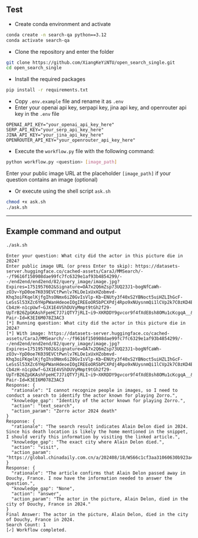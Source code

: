## Test
- Create conda environment and activate
```bash
conda create -n search-qa python==3.12
conda activate search-qa
```
- Clone the repository and enter the folder
```bash
git clone https://github.com/XiangKeYiNTU/open_search_single.git
cd open_search_single
```
- Install the required packages
```bash
pip install -r requirements.txt
```
- Copy `.env.example` file and rename it as `.env`
- Enter your openai api key, serpapi key, jina api key, and openrouter api key in the `.env` file
```env
OPENAI_API_KEY="your_openai_api_key_here"
SERP_API_KEY="your_serp_api_key_here"
JINA_API_KEY="your_jina_api_key_here"
OPENROUTER_API_KEY="your_openrouter_api_key_here"
```
- Execute the `workflow.py` file with the following command:
```bash
python workflow.py <question> [image_path]
```
Enter your public image URL at the placeholder `[image_path]` if your question contains an image (optional)

- Or execute using the shell script `ask.sh`
```bash
chmod +x ask.sh
./ask.sh
```

---

## Example command and output

```bash
./ask.sh
```

```output
Enter your question: What city did the actor in this picture die in 2024?
Enter public image URL (or press Enter to skip): https://datasets-server.huggingface.co/cached-assets/CaraJ/MMSearch/--/f9616f150908dae99fc7fc6329e1af93b4854299/--/end2end/end2end/82/query_image/image.jpg?Expires=1751957602&Signature=OA7x2Q6mZsp73UQ23J1~bogNfCaWh-zO3v~YpD0oe7K039EVCtPwnlv7KLOe1xUxHZobmvd-Khq3oiFKqelKjfgIhsONmx6iZ0GvIsVlp-Kb~ENUty3f40xS2YBNoct5uiHZLIhGcF-LeSsSl53XZc6YHpPWanHdeoeIOgIREEoOR5bPCXPdj4Rpo9xNUysnmQi1lCVp2k7C0zKD4BvpwKvLEMKrrrRHMDgdAPE0l-Cb4zH-n1cpUwf~GJX1E4VShDUVyMmpt9tGh2f29-UpTrB26ZpGKAshFpeHC7J7iQTY7jRLI~i9~XKRDDY9gvcor9f4fXdE8sh8OMu1cKcgqA__&Key-Pair-Id=K3EI6M078Z3AC3
[*] Running question: What city did the actor in this picture die in 2024?
[*] With image: https://datasets-server.huggingface.co/cached-assets/CaraJ/MMSearch/--/f9616f150908dae99fc7fc6329e1af93b4854299/--/end2end/end2end/82/query_image/image.jpg?Expires=1751957602&Signature=OA7x2Q6mZsp73UQ23J1~bogNfCaWh-zO3v~YpD0oe7K039EVCtPwnlv7KLOe1xUxHZobmvd-Khq3oiFKqelKjfgIhsONmx6iZ0GvIsVlp-Kb~ENUty3f40xS2YBNoct5uiHZLIhGcF-LeSsSl53XZc6YHpPWanHdeoeIOgIREEoOR5bPCXPdj4Rpo9xNUysnmQi1lCVp2k7C0zKD4BvpwKvLEMKrrrRHMDgdAPE0l-Cb4zH-n1cpUwf~GJX1E4VShDUVyMmpt9tGh2f29-UpTrB26ZpGKAshFpeHC7J7iQTY7jRLI~i9~XKRDDY9gvcor9f4fXdE8sh8OMu1cKcgqA__&Key-Pair-Id=K3EI6M078Z3AC3
Response: {
  "rationale": "I cannot recognize people in images, so I need to conduct a search to identify the actor known for playing Zorro.",
  "knowledge_gap": "Identity of the actor known for playing Zorro.",
  "action": "text_search",
  "action_param": "Zorro actor 2024 death"
}
Response: {
  "rationale": "The search result indicates Alain Delon died in 2024. Since his death location is likely the home mentioned in the snippet, I should verify this information by visiting the linked article.",
  "knowledge_gap": "The exact city where Alain Delon died.",
  "action": "visit",
  "action_param": "https://global.chinadaily.com.cn/a/202408/18/WS66c1cf3aa31060630b923a44.html"
}
Response: {
  "rationale": "The article confirms that Alain Delon passed away in Douchy, France. I now have the information needed to answer the question.",
  "knowledge_gap": "None",
  "action": "answer",
  "action_param": "The actor in the picture, Alain Delon, died in the city of Douchy, France in 2024."
}
Final Answer: The actor in the picture, Alain Delon, died in the city of Douchy, France in 2024.
Search Count: 1
[✓] Workflow completed.
```

